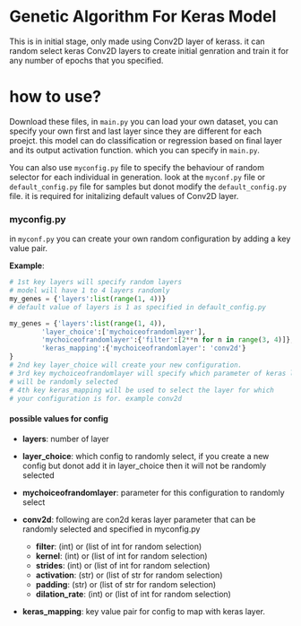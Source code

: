 # Genetic Algorithm For Keras Model

This is in initial stage, only made using Conv2D layer of kerass.
it can random select keras Conv2D layers to create initial genration 
and train it for any number of epochs that you specified.

# how to use?
Download these files, in ````main.py```` you can load your own dataset,
you can specify your own first and last layer since they are different 
for each proejct. this model can do classification or regression based 
on final layer and its output activation function. which you can specify 
in ````main.py````.

You can also use ````myconfig.py```` file to specify the behaviour of 
random selector for each individual in generation. look at the 
````myconf.py```` file or ````default_config.py```` file for samples
but donot modify the ````default_config.py```` file. it is required for
initalizing default values of Conv2D layer.

### myconfig.py
in ````myconf.py```` you can create your own random configuration by 
adding a key value pair.

**Example**: 
````python
# 1st key layers will specify random layers
# model will have 1 to 4 layers randomly
my_genes = {'layers':list(range(1, 4))}
# default value of layers is 1 as specified in default_config.py
````

````python
my_genes = {'layers':list(range(1, 4)),
        'layer_choice':['mychoiceofrandomlayer'],
        'mychoiceofrandomlayer':{'filter':[2**n for n in range(3, 4)]},
        'keras_mapping':{'mychoiceofrandomlayer': 'conv2d'}
}
# 2nd key layer_choice will create your new configuration.
# 3rd key mychoiceofrandomlayer will specify which parameter of keras layer 
# will be randomly selected
# 4th key keras_mapping will be used to select the layer for which
# your configuration is for. example conv2d
````

#### possible values for config
-  **layers**: number of layer

-  **layer_choice**: which config to randomly select, if you create a new config but donot
 add it in layer_choice then it will not be randomly selected

- **mychoiceofrandomlayer**: parameter for this configuration to randomly select

- **conv2d**: following are con2d keras layer parameter that can be randomly selected
and specified in myconfig.py
   - **filter**: (int) or (list of int for random selection)
   - **kernel**: (int) or (list of int for random selection)
   - **strides**: (int) or (list of int for random selection)
   - **activation**: (str) or (list of str for random selection)
   - **padding**: (str) or (list of str for random selection)
   - **dilation_rate**: (int) or (list of int for random selection)

- **keras_mapping**: key value pair for config to map with keras layer.